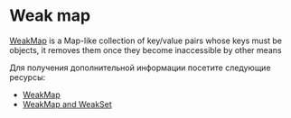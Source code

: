 # Weak map

[WeakMap](https://developer.mozilla.org/en-US/docs/Web/JavaScript/Reference/Global_Objects/WeakMap) is a Map-like collection of key/value pairs whose keys must be objects, it removes them once they become inaccessible by other means

Для получения дополнительной информации посетите следующие ресурсы:

- [WeakMap](https://developer.mozilla.org/en-US/docs/Web/JavaScript/Reference/Global_Objects/WeakMap)
- [WeakMap and WeakSet](https://javascript.info/weakmap-weakset)
